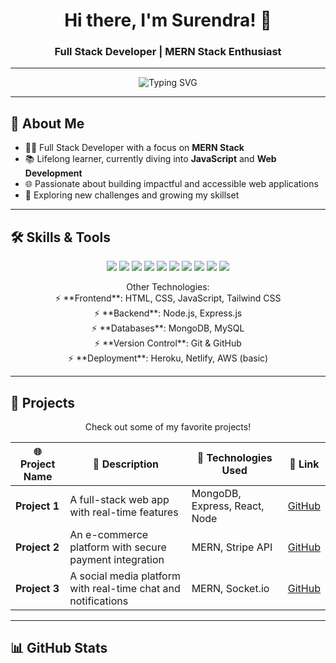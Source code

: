 <h1 align="center">Hi there, I'm Surendra! 👋</h1>
<h3 align="center">Full Stack Developer | MERN Stack Enthusiast</h3>

---

<p align="center">
  <img src="https://readme-typing-svg.demolab.com?font=Fira+Code&size=22&duration=4000&pause=500&color=blue&center=true&vCenter=true&width=435&lines=Welcome+to+my+GitHub+Profile!;I+%E2%9D%A4%EF%B8%8F+JavaScript%2C+React+%26+Node.js;Full+Stack+Developer+%7C+MERN+Stack" alt="Typing SVG">
</p>

---

## 🌟 About Me

- 👨‍💻 Full Stack Developer with a focus on **MERN Stack**
- 📚 Lifelong learner, currently diving into **JavaScript** and **Web Development**
- 🌐 Passionate about building impactful and accessible web applications
- 🌱 Exploring new challenges and growing my skillset

---

## 🛠️ Skills & Tools

<p align="center">
  <img src="[https://img.shields.io/badge/-MongoDB-47A248?logo=mongodb&logoColor=white&style=for-the-badge](https://cdn-icons-png.flaticon.com/512/888/888859.png)"/>
  <img src="[https://img.shields.io/badge/-Express.js-000?logo=express&logoColor=white&style=for-the-badge](https://cdn-icons-png.flaticon.com/512/5968/5968242.png)"/>
  <img src="[https://img.shields.io/badge/-React-61DAFB?logo=react&logoColor=white&style=for-the-badge](https://w7.pngwing.com/pngs/640/199/png-transparent-javascript-logo-html-javascript-logo-angle-text-rectangle-thumbnail.png)"/>
  <img src="[https://img.shields.io/badge/-Node.js-339933?logo=node.js&logoColor=white&style=for-the-badge](https://upload.wikimedia.org/wikipedia/commons/thumb/b/b2/Bootstrap_logo.svg/2560px-Bootstrap_logo.svg.png)"/>
  <img src="https://w7.pngwing.com/pngs/403/269/png-transparent-react-react-native-logos-brands-in-colors-icon-thumbnail.png" />
  <img src="https://upload.wikimedia.org/wikipedia/commons/thumb/d/d9/Node.js_logo.svg/590px-Node.js_logo.svg.png" />
  <img src="https://cdn.buttercms.com/2q5r816LTo2uE9j7Ntic" />
  <img src="https://www.cdnlogo.com/logos/m/25/mongodb.svg" />
  <img src="https://cdn.worldvectorlogo.com/logos/git.svg" />
  <img src="https://1000logos.net/wp-content/uploads/2021/05/GitHub-logo.png" />
</p>

<p align="center">
Other Technologies:
<br>
⚡ **Frontend**: HTML, CSS, JavaScript, Tailwind CSS <br>
⚡ **Backend**: Node.js, Express.js <br>
⚡ **Databases**: MongoDB, MySQL <br>
⚡ **Version Control**: Git & GitHub <br>
⚡ **Deployment**: Heroku, Netlify, AWS (basic)
</p>

---

## 🚀 Projects

<p align="center">
Check out some of my favorite projects!
</p>

| 🌐 Project Name | 📝 Description | 🔧 Technologies Used | 🔗 Link |
|-----------------|----------------|----------------------|---------|
| **Project 1**   | A full-stack web app with real-time features | MongoDB, Express, React, Node | [GitHub](#) |
| **Project 2**   | An e-commerce platform with secure payment integration | MERN, Stripe API | [GitHub](#) |
| **Project 3**   | A social media platform with real-time chat and notifications | MERN, Socket.io | [GitHub](#) |

---

## 📊 GitHub Stats

<p align="center">
  <img src="

